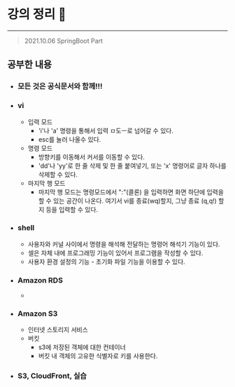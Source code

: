 # 강의 정리 🚀
___

> 2021.10.06 SpringBoot Part

## 공부한 내용

- ### 모든 것은 공식문서와 함께!!! ###

- ### vi ###
    - 입력 모드
        - 'i'나 'a' 명령을 통해서 입력 ㅁ도ㅡ로 넘어갈 수 있다.
        - esc를 눌러 나올수 있다.
    - 명령 모드
        - 방향키를 이동해서 커서를 이동할 수 있다.
        - 'dd'나 'yy'로 한 줄 삭제 및 한 줄 붙여넣기, 또는 'x' 명령어로 글자 하나를 삭제할 수 있다.
    - 마지막 행 모드
        - 마지막 행 모드는 명령모드에서  ":"(콜론) 을 입력하면 화면 하단에 입력을 할 수 있는 공간이 나온다.
        여기서 vi를 종료(wq)할지, 그냥 종료 (q,q!) 할지 등을 입력할 수 있다.
- ### shell ###
    - 사용자와 커널 사이에서 명령을 해석해 전달하는 명령어 해석기 기능이 있다.
    - 셀은 자체 내에 프로그래밍 기능이 있어서 프로그램을 작성할 수 있다.
    - 사용자 환경 설정의 기능 - 초기화 파일 기능을 이용할 수 있다.

- ### Amazon RDS ###
    - 

- ### Amazon S3 ###
    - 인터넷 스토리지 서비스
    - 버킷
        - s3에 저장된 객체에 대한 컨테이너
        - 버킷 내 객체의 고유한 식별자로 키를 사용한다.

- ### S3, CloudFront, 실습 ###